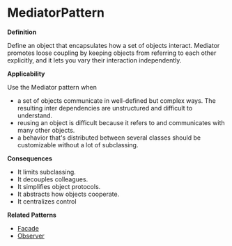 # MediatorPattern

**Definition** 

Define an object that encapsulates how a set of objects interact. Mediator promotes loose coupling by keeping objects from referring to each other explicitly, and it lets you vary their interaction independently.

**Applicability**

Use the Mediator pattern when 

- a set of objects communicate in well-defined but complex ways. The resulting inter dependencies are unstructured and difficult to understand.  
- reusing an object is difficult because it refers to and communicates with many other objects.  
- a behavior that's distributed between several classes should be customizable without a lot of subclassing.

**Consequences**

- It limits subclassing.
- It decouples colleagues.
- It simplifies object protocols.
- It abstracts how objects cooperate.
- It centralizes control


**Related Patterns**

- [Facade](https://github.com/andreidana/FacadeExample)
- [Observer](https://github.com/andreidana/ObserverPattern)